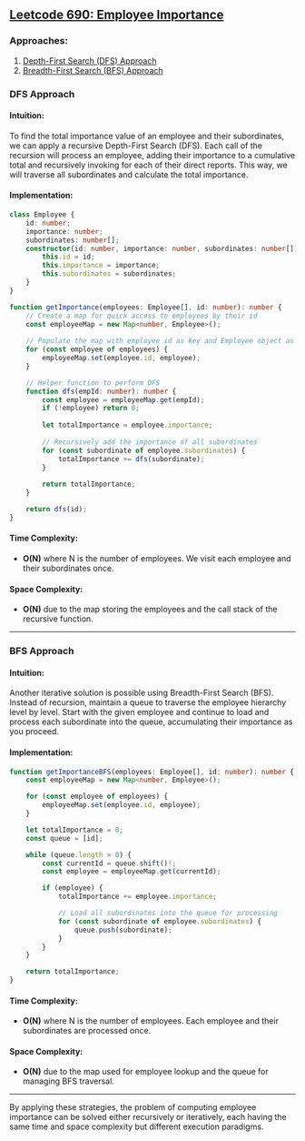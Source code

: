 ## [Leetcode 690: Employee Importance](https://leetcode.com/problems/employee-importance/)

### Approaches:
1. [Depth-First Search (DFS) Approach](#dfs-approach)
2. [Breadth-First Search (BFS) Approach](#bfs-approach)

### DFS Approach

#### Intuition:
To find the total importance value of an employee and their subordinates, we can apply a recursive Depth-First Search (DFS). Each call of the recursion will process an employee, adding their importance to a cumulative total and recursively invoking for each of their direct reports. This way, we will traverse all subordinates and calculate the total importance.

#### Implementation:

```typescript
class Employee {
    id: number;
    importance: number;
    subordinates: number[];
    constructor(id: number, importance: number, subordinates: number[]) {
        this.id = id;
        this.importance = importance;
        this.subordinates = subordinates;
    }
}

function getImportance(employees: Employee[], id: number): number {
    // Create a map for quick access to employees by their id
    const employeeMap = new Map<number, Employee>();
    
    // Populate the map with employee id as key and Employee object as value
    for (const employee of employees) {
        employeeMap.set(employee.id, employee);
    }

    // Helper function to perform DFS
    function dfs(empId: number): number {
        const employee = employeeMap.get(empId);
        if (!employee) return 0;
        
        let totalImportance = employee.importance;
        
        // Recursively add the importance of all subordinates
        for (const subordinate of employee.subordinates) {
            totalImportance += dfs(subordinate);
        }
        
        return totalImportance;
    }

    return dfs(id);
}
```

#### Time Complexity:
- **O(N)** where N is the number of employees. We visit each employee and their subordinates once.

#### Space Complexity:
- **O(N)** due to the map storing the employees and the call stack of the recursive function.

---

### BFS Approach

#### Intuition:
Another iterative solution is possible using Breadth-First Search (BFS). Instead of recursion, maintain a queue to traverse the employee hierarchy level by level. Start with the given employee and continue to load and process each subordinate into the queue, accumulating their importance as you proceed.

#### Implementation:

```typescript
function getImportanceBFS(employees: Employee[], id: number): number {
    const employeeMap = new Map<number, Employee>();

    for (const employee of employees) {
        employeeMap.set(employee.id, employee);
    }

    let totalImportance = 0;
    const queue = [id];

    while (queue.length > 0) {
        const currentId = queue.shift()!;
        const employee = employeeMap.get(currentId);

        if (employee) {
            totalImportance += employee.importance;

            // Load all subordinates into the queue for processing
            for (const subordinate of employee.subordinates) {
                queue.push(subordinate);
            }
        }
    }

    return totalImportance;
}
```

#### Time Complexity:
- **O(N)** where N is the number of employees. Each employee and their subordinates are processed once.

#### Space Complexity:
- **O(N)** due to the map used for employee lookup and the queue for managing BFS traversal.

---

By applying these strategies, the problem of computing employee importance can be solved either recursively or iteratively, each having the same time and space complexity but different execution paradigms.

